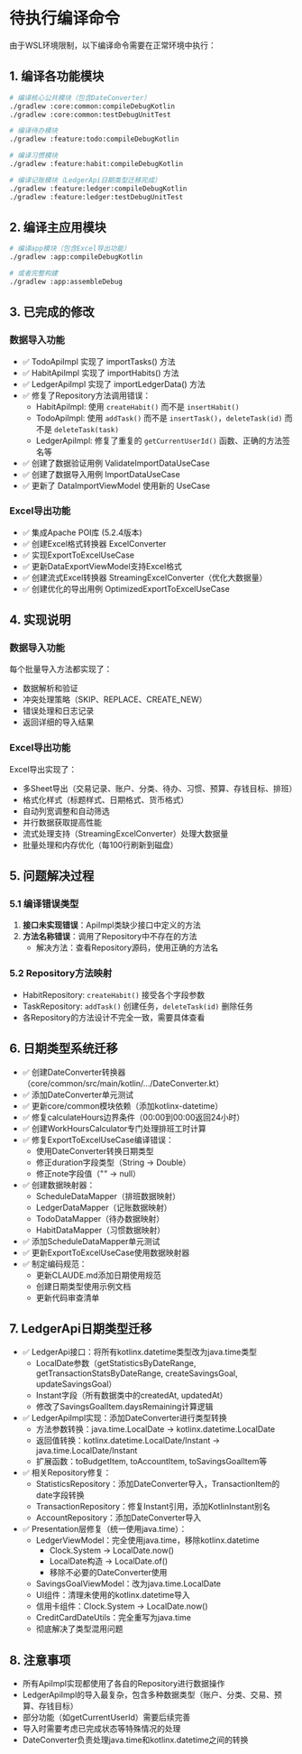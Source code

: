 # 待执行编译命令

由于WSL环境限制，以下编译命令需要在正常环境中执行：

## 1. 编译各功能模块
```bash
# 编译核心公共模块（包含DateConverter）
./gradlew :core:common:compileDebugKotlin
./gradlew :core:common:testDebugUnitTest

# 编译待办模块
./gradlew :feature:todo:compileDebugKotlin

# 编译习惯模块
./gradlew :feature:habit:compileDebugKotlin

# 编译记账模块（LedgerApi日期类型迁移完成）
./gradlew :feature:ledger:compileDebugKotlin
./gradlew :feature:ledger:testDebugUnitTest
```

## 2. 编译主应用模块
```bash
# 编译app模块（包含Excel导出功能）
./gradlew :app:compileDebugKotlin

# 或者完整构建
./gradlew :app:assembleDebug
```

## 3. 已完成的修改

### 数据导入功能
- ✅ TodoApiImpl 实现了 importTasks() 方法
- ✅ HabitApiImpl 实现了 importHabits() 方法
- ✅ LedgerApiImpl 实现了 importLedgerData() 方法
- ✅ 修复了Repository方法调用错误：
  - HabitApiImpl: 使用 `createHabit()` 而不是 `insertHabit()`
  - TodoApiImpl: 使用 `addTask()` 而不是 `insertTask()`，`deleteTask(id)` 而不是 `deleteTask(task)`
  - LedgerApiImpl: 修复了重复的 `getCurrentUserId()` 函数、正确的方法签名等
- ✅ 创建了数据验证用例 ValidateImportDataUseCase
- ✅ 创建了数据导入用例 ImportDataUseCase
- ✅ 更新了 DataImportViewModel 使用新的 UseCase

### Excel导出功能
- ✅ 集成Apache POI库 (5.2.4版本)
- ✅ 创建Excel格式转换器 ExcelConverter
- ✅ 实现ExportToExcelUseCase
- ✅ 更新DataExportViewModel支持Excel格式
- ✅ 创建流式Excel转换器 StreamingExcelConverter（优化大数据量）
- ✅ 创建优化的导出用例 OptimizedExportToExcelUseCase

## 4. 实现说明

### 数据导入功能
每个批量导入方法都实现了：
- 数据解析和验证
- 冲突处理策略（SKIP、REPLACE、CREATE_NEW）
- 错误处理和日志记录
- 返回详细的导入结果

### Excel导出功能
Excel导出实现了：
- 多Sheet导出（交易记录、账户、分类、待办、习惯、预算、存钱目标、排班）
- 格式化样式（标题样式、日期格式、货币格式）
- 自动列宽调整和自动筛选
- 并行数据获取提高性能
- 流式处理支持（StreamingExcelConverter）处理大数据量
- 批量处理和内存优化（每100行刷新到磁盘）

## 5. 问题解决过程
### 5.1 编译错误类型
1. **接口未实现错误**：ApiImpl类缺少接口中定义的方法
2. **方法名称错误**：调用了Repository中不存在的方法
   - 解决方法：查看Repository源码，使用正确的方法名

### 5.2 Repository方法映射
- HabitRepository: `createHabit()` 接受各个字段参数
- TaskRepository: `addTask()` 创建任务，`deleteTask(id)` 删除任务
- 各Repository的方法设计不完全一致，需要具体查看

## 6. 日期类型系统迁移
- ✅ 创建DateConverter转换器（core/common/src/main/kotlin/.../DateConverter.kt）
- ✅ 添加DateConverter单元测试
- ✅ 更新core/common模块依赖（添加kotlinx-datetime）
- ✅ 修复calculateHours边界条件（00:00到00:00返回24小时）
- ✅ 创建WorkHoursCalculator专门处理排班工时计算
- ✅ 修复ExportToExcelUseCase编译错误：
  - 使用DateConverter转换日期类型
  - 修正duration字段类型（String → Double）
  - 修正note字段值（"" → null）
- ✅ 创建数据映射器：
  - ScheduleDataMapper（排班数据映射）
  - LedgerDataMapper（记账数据映射）
  - TodoDataMapper（待办数据映射）
  - HabitDataMapper（习惯数据映射）
- ✅ 添加ScheduleDataMapper单元测试
- ✅ 更新ExportToExcelUseCase使用数据映射器
- ✅ 制定编码规范：
  - 更新CLAUDE.md添加日期使用规范
  - 创建日期类型使用示例文档
  - 更新代码审查清单

## 7. LedgerApi日期类型迁移
- ✅ LedgerApi接口：将所有kotlinx.datetime类型改为java.time类型
  - LocalDate参数（getStatisticsByDateRange, getTransactionStatsByDateRange, createSavingsGoal, updateSavingsGoal）
  - Instant字段（所有数据类中的createdAt, updatedAt）
  - 修改了SavingsGoalItem.daysRemaining计算逻辑
- ✅ LedgerApiImpl实现：添加DateConverter进行类型转换
  - 方法参数转换：java.time.LocalDate → kotlinx.datetime.LocalDate
  - 返回值转换：kotlinx.datetime.LocalDate/Instant → java.time.LocalDate/Instant
  - 扩展函数：toBudgetItem, toAccountItem, toSavingsGoalItem等
- ✅ 相关Repository修复：
  - StatisticsRepository：添加DateConverter导入，TransactionItem的date字段转换
  - TransactionRepository：修复Instant引用，添加KotlinInstant别名
  - AccountRepository：添加DateConverter导入
- ✅ Presentation层修复（统一使用java.time）：
  - LedgerViewModel：完全使用java.time，移除kotlinx.datetime
    - Clock.System → LocalDate.now()
    - LocalDate构造 → LocalDate.of()
    - 移除不必要的DateConverter使用
  - SavingsGoalViewModel：改为java.time.LocalDate
  - UI组件：清理未使用的kotlinx.datetime导入
  - 信用卡组件：Clock.System → LocalDate.now()
  - CreditCardDateUtils：完全重写为java.time
  - 彻底解决了类型混用问题

## 8. 注意事项
- 所有ApiImpl实现都使用了各自的Repository进行数据操作
- LedgerApiImpl的导入最复杂，包含多种数据类型（账户、分类、交易、预算、存钱目标）
- 部分功能（如getCurrentUserId）需要后续完善
- 导入时需要考虑已完成状态等特殊情况的处理
- DateConverter负责处理java.time和kotlinx.datetime之间的转换